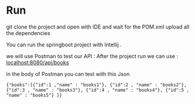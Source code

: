 # Run

git clone the project and open with IDE and wait for the POM.xml upload all the dependencies

You can run the springboot project with Intellij .

we will use Postman to test our API :
After the project run we can use  : [localhost:8080/api/books]() 

in the body of Postman you can test with this Json 

`` {"books":[{"id":1 ,"name" : "books1"},
{"id":2 , "name" : "books2"},
{"id":3 , "name" : "books3"},
{"id":4 , "name" : "books4"},
{"id":5 , "name" : "books5"}
]}
``
